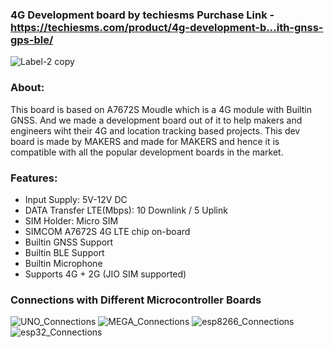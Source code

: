### 4G Development board by techiesms Purchase Link - https://techiesms.com/product/4g-development-b…ith-gnss-gps-ble/
![Label-2 copy](https://github.com/techiesms/Example-Code-for-4G-Dev-Board-by-techiesms-/assets/10785352/9a23b48f-a53b-47d0-b92b-0486e606ee19)

### About:
This board is based on A7672S Moudle which is a 4G module with Builtin GNSS. And we made a development board out of it to help makers and engineers wiht their 4G and location tracking based projects. This dev board is made by MAKERS and made for MAKERS and hence it is compatible with all the popular development boards in the market. 

### Features:

- Input Supply: 5V-12V DC
- DATA Transfer LTE(Mbps): 10 Downlink / 5 Uplink
- SIM Holder: Micro SIM
- SIMCOM A7672S 4G LTE chip on-board
- Builtin GNSS Support
- Builtin BLE Support
- Builtin Microphone
- Supports 4G + 2G (JIO SIM supported)

### Connections with Different Microcontroller Boards 
![UNO_Connections](https://github.com/techiesms/Example-Code-for-4G-Dev-Board-by-techiesms-/assets/10785352/4f1b22cb-a7fc-4f89-8217-30100ecf1e19)
![MEGA_Connections](https://github.com/techiesms/Example-Code-for-4G-Dev-Board-by-techiesms-/assets/10785352/16f2e001-99ea-42ed-99e2-bcadf1f72859)
![esp8266_Connections](https://github.com/techiesms/Example-Code-for-4G-Dev-Board-by-techiesms-/assets/10785352/d9b6b674-c8f8-462f-8c08-05abfef999f1)
![esp32_Connections](https://github.com/techiesms/Example-Code-for-4G-Dev-Board-by-techiesms-/assets/10785352/8288d296-1bbe-4a21-9a79-c0179741fc91)
